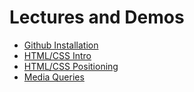 # Lectures and Demos
- [Github Installation](/lectures/github)
- [HTML/CSS Intro](/lectures/html-css-basics)
- [HTML/CSS Positioning](/lectures/html-css-part-2)
- [Media Queries](/lectures/media)

